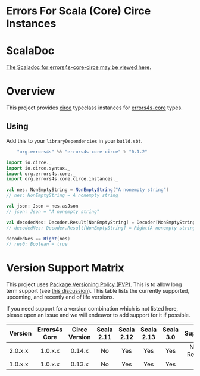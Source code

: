 # Errors For Scala (Core) Circe Instances #

# ScalaDoc #

[The Scaladoc for errors4s-core-circe may be viewed here][javadoc].

[javadoc]: https://www.javadoc.io/doc/org.errors4s/errors4s-core-circe_2.13/0.1.2/index.html "Scaladoc"

# Overview #

This project provides [circe][circe] typeclass instances for [errors4s-core][errors4s-core] types.

[circe]: https://github.com/circe/circe "Circe"
[errors4s-core]: https://github.com/errors4s/errors4s-core "Errors4s Core"

## Using ##

Add this to your `libraryDependencies` in your `build.sbt`.

```scala
    "org.errors4s" %% "errors4s-core-circe" % "0.1.2"
```

```scala
import io.circe._
import io.circe.syntax._
import org.errors4s.core._
import org.errors4s.core.circe.instances._

val nes: NonEmptyString = NonEmptyString("A nonempty string")
// nes: NonEmptyString = A nonempty string

val json: Json = nes.asJson
// json: Json = "A nonempty string"

val decodedNes: Decoder.Result[NonEmptyString] = Decoder[NonEmptyString].decodeJson(json)
// decodedNes: Decoder.Result[NonEmptyString] = Right(A nonempty string)

decodedNes == Right(nes)
// res0: Boolean = true
```

# Version Support Matrix #

This project uses [Package Versioning Policy (PVP)][pvp]. This is to allow long term support (see [this discussion][errors4s-core-pvp]). This table lists the currently supported, upcoming, and recently end of life versions.

If you need support for a version combination which is not listed here, please open an issue and we will endeavor to add support for it if possible.

|Version|Errors4s Core|Circe Version|Scala 2.11|Scala 2.12|Scala 2.13|Scala 3.0|Supported       |
|-------|:-----------:|:-----------:|:--------:|:--------:|:--------:|:-------:|:--------------:|
|2.0.x.x|1.0.x.x      |0.14.x       |No        |Yes       |Yes       |Yes      |Not Yet Released|
|1.0.x.x|1.0.x.x      |0.13.x       |No        |Yes       |Yes       |Yes      |Yes             |

[pvp]: https://pvp.haskell.org/ "PVP"
[errors4s-core-pvp]: https://github.com/errors4s/errors4s-core#versioning "Errors4s Core: Versioning"
[semver]: https://semver.org/ "Semver"
